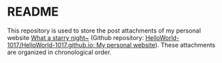 # README

This repository is used to store the post attachments of my personal website [What a starry night~](https://helloworld-1017.github.io/) (Github repository: [HelloWorld-1017/HelloWorld-1017.github.io: My personal website](https://github.com/HelloWorld-1017/HelloWorld-1017.github.io)). These attachments are organized in chronological order.
